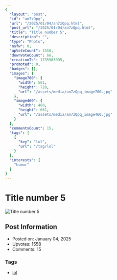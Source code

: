 ```yaml
---
{
  "layout": "post",
  "id": "an7zQpq",
  "url": "/2025/01/04/an7zQpq.html",
  "post_url": "/2025/01/04/an7zQpq.html",
  "title": "Title number 5",
  "description": "",
  "type": "Photo",
  "nsfw": 0,
  "upVoteCount": 1558,
  "downVoteCount": 66,
  "creationTs": 1735983095,
  "promoted": 0,
  "badges": [],
  "images": {
    "image700": {
      "width": 501,
      "height": 720,
      "url": "/assets/media/an7zQpq_image700.jpg"
    },
    "image460": {
      "width": 460,
      "height": 661,
      "url": "/assets/media/an7zQpq_image460.jpg"
    }
  },
  "commentsCount": 15,
  "tags": [
    {
      "key": "lol",
      "url": "/tag/lol"
    }
  ],
  "interests": [
    "humor"
  ]
}
---
```


# Title number 5

![Title number 5](/assets/media/an7zQpq_image700.jpg)

## Post Information

- Posted on: January 04, 2025
- Upvotes: 1558
- Comments: 15

### Tags

- [lol](/tag/lol)
